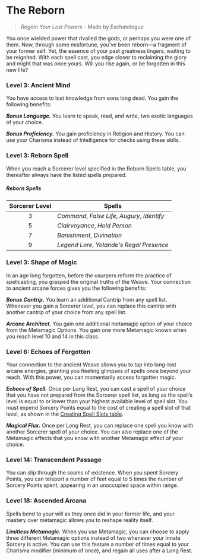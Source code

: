 # The Reborn

> *Regain Your Lost Powers* - Made by Eschatologue

You once wielded power that rivalled the gods, or perhaps you were one of them. Now, through some misfortune, you’ve been reborn—a fragment of your former self. Yet, the essence of your past greatness lingers, waiting to be reignited. With each spell cast, you edge closer to reclaiming the glory and might that was once yours. Will you rise again, or be forgotten in this new life?

### Level 3: Ancient Mind

You have access to lost knowledge from eons long dead. You gain the following benefits:

***Bonus Language.*** You learn to speak, read, and write, two exotic languages of your choice.

***Bonus Proficiency.*** You gain proficiency in Religion and History. You can use your Charisma instead of Intelligence for checks using these skills.

### Level 3: Reborn Spell

When you reach a Sorcerer level specified in the Reborn Spells table, you thereafter always have the listed spells prepared.

##### Reborn Spells

| Sorcerer Level | Spells |
|:-:|---|
| 3 | *Command*, *False Life*, *Augury*, *Identify* |
| 5 | *Clairvoyance*, *Hold Person* |
| 7 | *Banishment*, *Divination* |
| 9 | *Legend Lore*, *Yolande's Regal Presence* |

### Level 3: Shape of Magic

In an age long forgotten, before the usurpers reform the practice of spellcasting, you grasped the original truths of the Weave. Your connection to ancient arcane forces gives you the following benefits:

***Bonus Cantrip.***  You learn an additional Cantrip from any spell list. Whenever you gain a Sorcerer level, you can replace this cantrip with another cantrip of your choice from any spell list.

***Arcane Architect.*** You gain one additional metamagic option of your choice from the Metamagic Options. You gain one more Metamagic known when you reach level 10 and 14 in this class.

### Level 6: Echoes of Forgotten

Your connection to the ancient Weave allows you to tap into long-lost arcane energies, granting you fleeting glimpses of spells once beyond your reach. With this power, you can momentarily access forgotten magic.

***Echoes of Spell.*** Once per Long Rest, you can cast a spell of your choice that you have not prepared from the Sorcerer spell list, as long as the spell’s level is equal to or lower than your highest available level of spell slot. You must expend Sorcery Points equal to the cost of creating a spell slot of that level, as shown in the [Creating Spell Slots table](index.md#creating-spell-slots).

***Magical Flux.***  Once per Long Rest, you can replace one spell you know with another Sorcerer spell of your choice. You can also replace one of the Metamagic effects that you know with another Metamagic effect of your choice.

### Level 14: Transcendent Passage

You can slip through the seams of existence. When you spent Sorcery Points, you can teleport a number of feet equal to 5 times the number of Sorcery Points spent, appearing in an unoccupied space within range.

### Level 18: Ascended Arcana

Spells bend to your will as they once did in your former life, and your mastery over metamagic allows you to reshape reality itself.

***Limitless Metamagic.*** When you use Metamagic, you can choose to apply three different Metamagic options instead of two whenever your Innate Sorcery is active. You can use this feature a number of times equal to your Charisma modifier (minimum of once), and regain all uses after a Long Rest.

